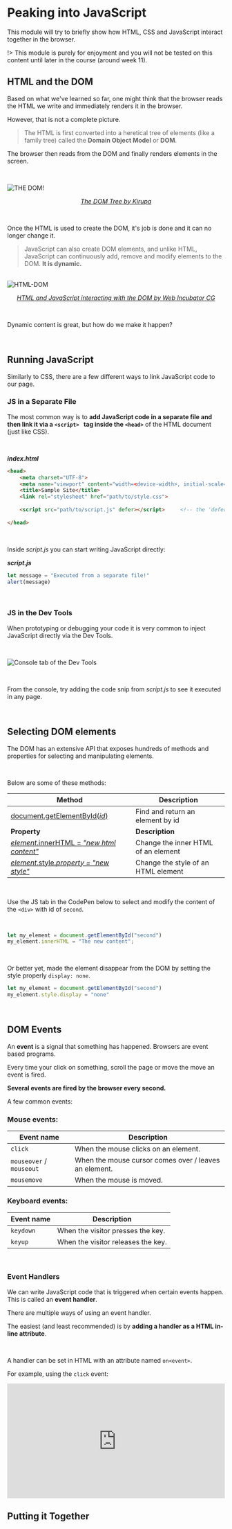 # Peaking into JavaScript

This module will try to briefly show how HTML, CSS and JavaScript interact together in the browser.

!> This module is purely for enjoyment and you will not be tested on this content until later in the course (around week 11).



## HTML and the DOM

Based on what we've learned so far, one might think that the browser reads the HTML we write and immediately renders it in the browser.

However, that is not a complete picture.

> The HTML is first converted into a heretical tree of elements (like a family tree) called the **Domain Object Model** or **DOM**.

The browser then reads from the DOM and finally renders elements in the screen.

<br>

![THE DOM!](https://www.kirupa.com/html5/images/DOM_js_72.png)

<p align="center"><a href="https://www.kirupa.com/html5/finding_elements_dom_using_querySelector.htm"><em>The DOM Tree by Kirupa</em></a></p>

<br>

Once the HTML is used to create the DOM, it's job is done and it can no longer change it.

>  JavaScript can also create DOM elements, and unlike HTML, JavaScript can continuously add, remove and modify elements to the DOM. **It is dynamic.**

<br>![HTML-DOM](assets/HTML-DOM.png)

<p align="center"><a href="https://wicg.github.io/aom/explainer.html"><em>HTML and JavaScript interacting with the DOM by Web Incubator CG</em></em></a></p>

<br>



Dynamic content is great, but how do we make it happen?

<br>

## Running JavaScript

Similarly to CSS, there are a few different ways to link JavaScript code to our page.

### JS in a Separate File

The most common way is to **add JavaScript code in a separate file and then link it via a `<script> ` tag inside the `<head>`** of the HTML document (just like CSS).

<br>

***index.html***

```html
<head>
    <meta charset="UTF-8">
    <meta name="viewport" content="width=<device-width>, initial-scale=1.0">
    <title>Sample Site</title>
    <link rel="stylesheet" href="path/to/style.css">
    
    <script src="path/to/script.js" defer></script>		<!-- the 'defer' is important -->
    
</head>
```

<br>

Inside *script.js* you can start writing JavaScript directly:

***script.js***

```js
let message = "Executed from a separate file!"
alert(message)
```

<br>

### JS in the Dev Tools

When prototyping or debugging your code it is very common to inject JavaScript directly via the Dev Tools.

<br>

![Console tab of the Dev Tools](assets/image-20210312120801148.png)

<br>

From the console, try adding the code snip from *script.js* to see it executed in any page.

<br>

## Selecting DOM elements

The DOM has an extensive API that exposes hundreds of methods and properties for selecting and manipulating elements.

<br>

Below are some of these methods:

| Method                                                       | Description                         |
| ------------------------------------------------------------ | ----------------------------------- |
| [document.getElementById(*id*)](https://www.w3schools.com/js/js_htmldom_elements.asp) | Find and return an element by id    |
| **Property**                                                 | **Description**                     |
| [*element*.innerHTML = *"new html content"*](https://www.w3schools.com/jsref/prop_html_innerhtml.asp) | Change the inner HTML of an element |
| [*element*.style.*property = "new style"*](https://www.w3schools.com/js/js_htmldom_css.asp) | Change the style of an HTML element |

<br>

Use the JS tab in the CodePen below to select and modify the content of the `<div>` with id of `second`.

<br>

```js
let my_element = document.getElementById("second")
my_element.innerHTML = "The new content";
```

<br>

Or better yet, made the element disappear from the DOM by setting the style properly `display: none`.

```js
let my_element = document.getElementById("second")
my_element.style.display = "none"
```

<br>

## DOM Events

An **event** is a signal that something has happened. Browsers are event based programs.

Every time your click on something, scroll the page or move the move an event is fired.

**Several events are fired by the browser every second.**



A few common events:

### **Mouse events:**

| Event name               | Description                                           |
| ------------------------ | ----------------------------------------------------- |
| `click`                  | When the mouse clicks on an element.                  |
| `mouseover` / `mouseout` | When the mouse cursor comes over / leaves an element. |
| `mousemove`              | When the mouse is moved.                              |

### **Keyboard events:**

| Event name | Description                        |
| ---------- | ---------------------------------- |
| `keydown`  | When the visitor presses the key.  |
| `keyup`    | When the visitor releases the key. |

<br>

### Event Handlers

We can write JavaScript code that is triggered when certain events happen. This is called an **event handler**.

There are multiple ways of using an event handler.

The easiest (and least recommended) is by **adding a handler as a HTML in-line attribute**.

<br>

A handler can be set in HTML with an attribute named  `on<event>`.

For example, using the `click` event:

<iframe height="265" style="width: 100%;" scrolling="no" title="wk7 - JS_Intro_onClick" src="https://codepen.io/maujac/embed/ZEBwXaM?height=265&theme-id=dark&default-tab=html,result" frameborder="no" loading="lazy" allowtransparency="true" allowfullscreen="true">
  See the Pen <a href='https://codepen.io/maujac/pen/ZEBwXaM'>wk7 - JS_Intro_onClick</a> by Mauricio Buschinelli
  (<a href='https://codepen.io/maujac'>@maujac</a>) on <a href='https://codepen.io'>CodePen</a>.
</iframe>

<br>

## Putting it Together